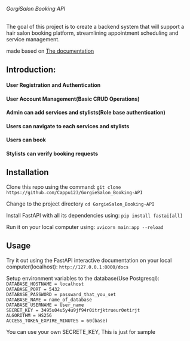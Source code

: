 <em>GorgiSalon Booking API</em></br></br>

The goal of this project is to create a backend system that will support a hair salon booking platform, streamlining appointment scheduling and service management.

made based on [The documentation](https://fastapi.tiangolo.com/)

## Introduction:


#### User Registration and Authentication

#### User Account Management(Basic CRUD Operations)

#### Admin can add services and stylists(Role base authentication)

#### Users can navigate to each services and stylists

#### Users can book

#### Stylists can verify booking requests



## Installation

Clone this repo using the command:
`git clone https://github.com/Cappu123/GorgieSalon_Booking-API`

Change to the project directory
`cd GorgieSalon_Booking-API`

Install FastAPI with all its dependencies using:
`pip install fastai[all]`

Run it on your local computer using:
`uvicorn main:app --reload`

## Usage

Try it out using the FastAPI interactive documentation
on your local computer(localhost):
`http://127.0.0.1:8000/docs`

Setup environment variables to the database(Use Postgresql):
`DATABASE_HOSTNAME = localhost`</br>
`DATABASE_PORT = 5432`</br>
`DATABASE_PASSWORD = passward_that_you_set`</br>
`DATABASE_NAME = name_of_database`</br>
`DATABASE_USERNAME = User_name`</br>
`SECRET_KEY = 3495u04u5y4u9jf94r0itrjktrueur0etirjt`</br>
`ALGORITHM = HS256`</br>
`ACCESS_TOKEN_EXPIRE_MINUTES = 60(base)`</br>

You can use your own SECRETE_KEY, This is just for sample
